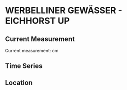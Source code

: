 # WERBELLINER GEWÄSSER - EICHHORST UP

## Current Measurement

Current measurement: <Value topic="rivers/pegel-online/WbG/EICHHORST-UP/measurementValue"/> cm

## Time Series

<TimeSeries topic="rivers/pegel-online/WbG/EICHHORST-UP/measurementValue" period="week" />

## Location

<WorldMap>
  <Marker lat="52.89142351968619" lon="13.638875892830331" labelTopic="rivers/pegel-online/WbG/EICHHORST-UP/measurementValue" />
</WorldMap>
